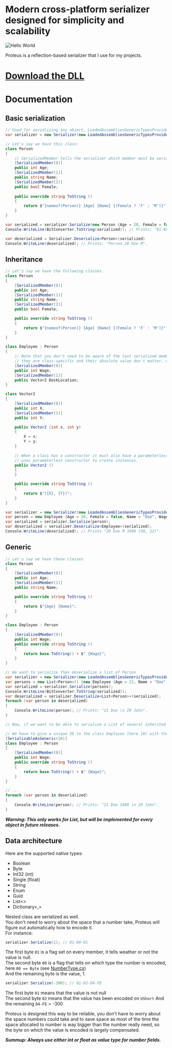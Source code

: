 # Modern cross-platform serializer designed for simplicity and scalability

![Hello World](http://1.bp.blogspot.com/_dg0YrAzykYY/TQxf30endCI/AAAAAAAAAAw/wdk0ql7g1qo/s1600/p.jpeg)

Proteus is a reflection-based serializer that I use for my projects.

# [Download the DLL](https://github.com/Akronae/Proteus/raw/master/Proteus.Core/bin/Debug/Proteus.Core.dll)

# Documentation
## Basic serialization
```cs
// Used for serializing any object, LoadedAssembliesGenericTypesProvider will be explained later.
var serializer = new Serializer(new LoadedAssembliesGenericTypesProvider());

// Let's say we have this class:
class Person
{
    // SerializedMember tells the serializer which member must be serialized and in which order.
    [SerializedMember(0)]
    public int Age;
    [SerializedMember(1)]
    public string Name;
    [SerializedMember(2)]
    public bool Female;
    
    public override string ToString ()
    {
        return $"{nameof(Person)} {Age} {Name} {(Female ? 'F' : 'M')}";
    }
}

var serialized = serializer.Serialize(new Person {Age = 20, Female = false, Name = "Doe"});
Console.WriteLine(BitConverter.ToString(serialized)); // Prints: "01-00-14-01-03-00-00-00-44-6F-65-01-00".

var deserialized = Serializer.Deserialize<Person>(serialized)
Console.WriteLine(deserialized); // Prints: "Person 20 Doe M".
```

## Inheritance
```cs
// Let's say we have the following classes.
class Person
{
    [SerializedMember(0)]
    public int Age;
    [SerializedMember(1)]
    public string Name;
    [SerializedMember(2)]
    public bool Female;

    public override string ToString ()
    {
        return $"{nameof(Person)} {Age} {Name} {(Female ? 'F' : 'M')}";
    }
}

class Employee : Person
{
    // Note that you don't need to be aware of the last serialized member's index of the base class,
    // they are class-specific and their absolute value don't matter, only the relative order of the indexes does.
    [SerializedMember(0)]
    public int Wage;
    [SerializedMember(1)]
    public Vector2 DeskLocation;
}

class Vector2
{
    [SerializedMember(0)]
    public int X;
    [SerializedMember(1)]
    public int Y;

    public Vector2 (int x, int y)
    {
        X = x;
        Y = y;
    }
    
    // When a class has a constructor it must also have a parameterless constructor as serialization
    // uses parameterless constructor to create instances.
    public Vector2 ()
    {
    }

    public override string ToString ()
    {
        return $"({X}, {Y})";
    }
}

var serializer = new Serializer(new LoadedAssembliesGenericTypesProvider());
var person = new Employee {Age = 20, Female = false, Name = "Doe", Wage = 3500, DeskLocation = new Vector2(50,12)};
var serialized = serializer.Serialize(person);
var deserialized = serializer.Deserialize<Employee>(serialized);
Console.WriteLine(deserialized); // Prints "20 Doe M 3500 (50, 12)".
```

## Generic
```cs
// Let's say we have these classes
class Person
{
    [SerializedMember(0)]
    public int Age;
    [SerializedMember(1)]
    public string Name;

    public override string ToString ()
    {
        return $"{Age} {Name}";
    }
}

class Employee : Person
{
    [SerializedMember(0)]
    public int Wage;
    public override string ToString ()
    {
        return base.ToString() + $" {Wage}";
    }
}

// We want to serialize then deserialize a list of Person
var serializer = new Serializer(new LoadedAssembliesGenericTypesProvider());
var persons = new List<Person>() {new Employee {Age = 21, Name = "Doe", Wage = 3400}, new Person{Age = 29, Name = "John"}};
var serialized = serializer.Serialize(persons);
Console.WriteLine(BitConverter.ToString(serialized));
var deserialized = serializer.Deserialize<List<Person>>(serialized);
foreach (var person in deserialized)
{
    Console.WriteLine(person); // Prints: "21 Doe \n 29 John".
}

// Now, if we want to be able to serialize a List of several inherited classes, we could do so:

// We have to give a unique ID to the class Employee (here 10) with the SerializableAsGeneric attribute.
[SerializableAsGeneric(10)]
class Employee : Person
{
    [SerializedMember(0)]
    public int Wage;
    public override string ToString ()
    {
        return base.ToString() + $" {Wage}";
    }
}

// ...
foreach (var person in deserialized)
{
    Console.WriteLine(person); // Prints: "21 Doe 3400 \n 29 John".
}
```

**_Warning: This only works for List, but will be implemented for every object in future releases._**

## Data architecture
Here are the supported native types:  
* Boolean
* Byte
* Int32 (int)
* Single (float)
* String
* Enum
* Guid
* List<>
* Dictionary<,>

Nested class are serialized as well.  
You don't need to worry about the space that a number take, Proteus will figure out automatically how to encode it.  
For instance:
```cs
serializer.Serialize(1); // 01-00-01
```
The first byte `01` is a flag set on every member, it tells weather or not the value is null.  
The second byte `00` is a flag that tells on which type the number is encoded, here `00 == Byte` (see [NumberType.cs](https://github.com/Akronae/Proteus/blob/master/Proteus.Core/NumberType.cs))  
And the remaining byte is the value, 1.  
```cs
serializer.Serialize(-300); // 01-02-D4-FE
```
The first byte `01` means that the value is not null  
The second byte `02` means that the value has been encoded on `UShort`
And the remaining `D4-FE` = -300

Proteus is designed this way to be reliable, you don't have to worry about the space numbers could take and to save space as most of the time the space allocated to number is way bigger than the number really need, so the byte on which the value is encoded is largely compensated.

**_Summup: Always use either int or float as value type for number fields._**
